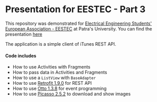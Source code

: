 # Presentation for EESTEC - Part 3

This repository was demonstrated for [Electrical Engineering Students' European Association - EESTEC](https://eestec.net/) at Patra's University. You can find
the presentation [here](https://prezi.com/mt5pha9wvy5r/android-mobile-development/) 

The application is a simple client of iTunes REST API.

#### Code includes
- How to use Activities with Fragments
- How to pass data in Activities and Fragments
- How to use a ```ListView``` with ```BaseAdapter```
- How to use [Retrofit 1.9.0](http://square.github.io/retrofit/) for REST API
- How to use [Otto 1.3.8](http://square.github.io/otto/) for event programming
- How to use [Picasso 2.5.2](http://square.github.io/picasso/) to download and show images

 
